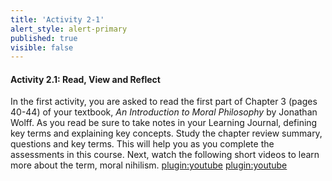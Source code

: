 ```yaml
---
title: 'Activity 2-1'
alert_style: alert-primary
published: true
visible: false
---
```


#### Activity 2.1: Read, View and Reflect

In the first activity, you are asked to read the first part of Chapter 3 (pages
40-44) of your textbook, *An Introduction to Moral Philosophy* by Jonathan
Wolff. As you read be sure to take notes in your Learning Journal, defining key
terms and explaining key concepts. Study the chapter review summary, questions
and key terms. This will help you as you complete the assessments in this
course.
Next, watch the following short videos to learn more about the term, moral
nihilism.
[plugin:youtube](https://www.youtube.com/watch?v=7VwpSMgJYqA)
[plugin:youtube](https://www.youtube.com/watch?v=R-sYDf0YGv4) 
